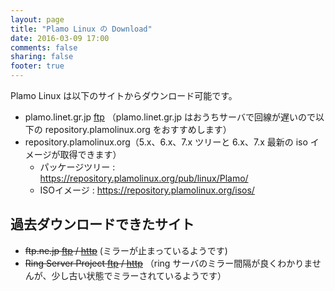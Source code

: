 ```yaml
---
layout: page
title: "Plamo Linux の Download"
date: 2016-03-09 17:00
comments: false
sharing: false
footer: true
---
```


Plamo Linux は以下のサイトからダウンロード可能です。

* plamo.linet.gr.jp [ftp](ftp://plamo.linet.gr.jp/pub/) （plamo.linet.gr.jp はおうちサーバで回線が遅いので以下の repository.plamolinux.org をおすすめします）
* repository.plamolinux.org（5.x、6.x、7.x ツリーと 6.x、7.x 最新の iso イメージが取得できます）
    * パッケージツリー : https://repository.plamolinux.org/pub/linux/Plamo/
    * ISOイメージ : https://repository.plamolinux.org/isos/

## 過去ダウンロードできたサイト

* ~~ftp.ne.jp [ftp](ftp://ftp.ne.jp/pub/Linux/distributions/plamolinux/) / [http](http://ftp.ne.jp/pub/Linux/distributions/plamolinux/)~~ (ミラーが止まっているようです)
* ~~Ring Server Project [ftp](ftp://ftp.ring.gr.jp/pub/linux/Plamo/) / [http](http://www.ring.gr.jp/pub/linux/Plamo/)~~ （ring サーバのミラー間隔が良くわかりませんが、少し古い状態でミラーされているようです）
